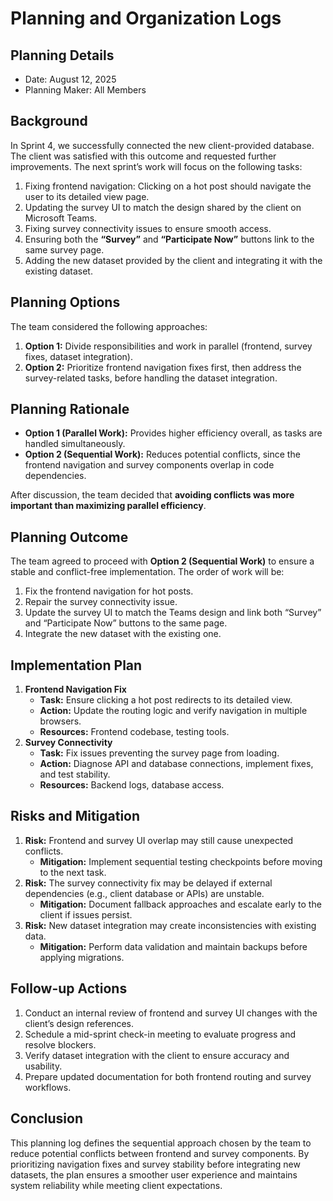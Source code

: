 # Planning and Organization Logs

## Planning Details 
- Date: August 12, 2025
- Planning Maker: All Members

## Background

In Sprint 4, we successfully connected the new client-provided database. The client was satisfied with this outcome and requested further improvements.
 The next sprint’s work will focus on the following tasks:

1. Fixing frontend navigation: Clicking on a hot post should navigate the user to its detailed view page.
2. Updating the survey UI to match the design shared by the client on Microsoft Teams.
3. Fixing survey connectivity issues to ensure smooth access.
4. Ensuring both the **“Survey”** and **“Participate Now”** buttons link to the same survey page.
5. Adding the new dataset provided by the client and integrating it with the existing dataset.

## Planning Options

The team considered the following approaches:

1. **Option 1:** Divide responsibilities and work in parallel (frontend, survey fixes, dataset integration).
2. **Option 2:** Prioritize frontend navigation fixes first, then address the survey-related tasks, before handling the dataset integration.

## Planning Rationale

- **Option 1 (Parallel Work):** Provides higher efficiency overall, as tasks are handled simultaneously.
- **Option 2 (Sequential Work):** Reduces potential conflicts, since the frontend navigation and survey components overlap in code dependencies.

After discussion, the team decided that **avoiding conflicts was more important than maximizing parallel efficiency**.

## Planning Outcome

The team agreed to proceed with **Option 2 (Sequential Work)** to ensure a stable and conflict-free implementation. The order of work will be:

1. Fix the frontend navigation for hot posts.
2. Repair the survey connectivity issue.
3. Update the survey UI to match the Teams design and link both “Survey” and “Participate Now” buttons to the same page.
4. Integrate the new dataset with the existing one.

## Implementation Plan

1. **Frontend Navigation Fix**
   - **Task:** Ensure clicking a hot post redirects to its detailed view.
   - **Action:** Update the routing logic and verify navigation in multiple browsers.
   - **Resources:** Frontend codebase, testing tools.
2. **Survey Connectivity**
   - **Task:** Fix issues preventing the survey page from loading.
   - **Action:** Diagnose API and database connections, implement fixes, and test stability.
   - **Resources:** Backend logs, database access.

## Risks and Mitigation

1. **Risk:** Frontend and survey UI overlap may still cause unexpected conflicts.
   - **Mitigation:** Implement sequential testing checkpoints before moving to the next task.
2. **Risk:** The survey connectivity fix may be delayed if external dependencies (e.g., client database or APIs) are unstable.
   - **Mitigation:** Document fallback approaches and escalate early to the client if issues persist.
3. **Risk:** New dataset integration may create inconsistencies with existing data.
   - **Mitigation:** Perform data validation and maintain backups before applying migrations.

## Follow-up Actions

1. Conduct an internal review of frontend and survey UI changes with the client’s design references.
2. Schedule a mid-sprint check-in meeting to evaluate progress and resolve blockers.
3. Verify dataset integration with the client to ensure accuracy and usability.
4. Prepare updated documentation for both frontend routing and survey workflows.

## Conclusion

This planning log defines the sequential approach chosen by the team to reduce potential conflicts between frontend and survey components. By prioritizing navigation fixes and survey stability before integrating new datasets, the plan ensures a smoother user experience and maintains system reliability while meeting client expectations.
